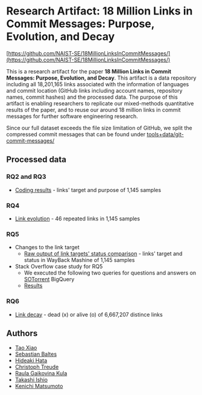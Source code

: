 # Research Artifact: 18 Million Links in Commit Messages: Purpose, Evolution, and Decay

[https://github.com/NAIST-SE/18MillionLinksInCommitMessages/](https://github.com/NAIST-SE/18MillionLinksInCommitMessages/)

This is a research artifact for the paper **18 Million Links in Commit Messages: Purpose, Evolution, and Decay**. This artifact is a data repository including all 18,201,165 links associated with the information of languages and commit location (GitHub links including account names, repository names, commit hashes) and the processed data. The purpose of this artifact is enabling researchers to replicate our mixed-methods quantitative results of the paper, and to reuse our around 18 million links in commit messages for further software engineering research.

Since our full dataset exceeds the file size limitation of GitHub, we split the compressed commit messages that can be found under [tools+data/git-commit-messages/](tools+data/git-commit-messages/)


## Processed data
### RQ2 and RQ3
- [Coding results](./rq2+3) - links' target and purpose of 1,145 samples
### RQ4
- [Link evolution](./rq4) - 46 repeated links in 1,145 samples
### RQ5
- Changes to the link target
  - [Raw output of link targets' status comparison](./rq5/RQ5_Link_Evolution.csv) - links' target and status in WayBack Mashine of 1,145 samples
- Stack Overflow case study for RQ5
  - We executed the following two queries for questions and answers on [SOTorrent](https://empirical-software.engineering/projects/sotorrent/) BigQuery
  - [Results]()
### RQ6
- [Link decay](./rq6) - dead (x) or alive (o) of 6,667,207 distince links


## Authors
- [Tao Xiao](https://tao-xiao.github.io/)
- [Sebastian Baltes](https://empirical-software.engineering/)
- [Hideaki Hata](https://hideakihata.github.io/)
- [Christoph Treude](http://ctreude.ca/)
- [Raula Gaikovina Kula](https://raux.github.io/)
- [Takashi Ishio](https://takashi-ishio.github.io/)
- [Kenichi Matsumoto](https://matsumotokenichi.github.io/)
